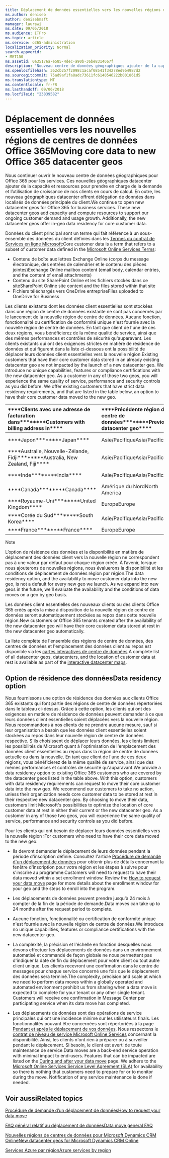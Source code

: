 ```yaml
---
title: Déplacement de données essentielles vers les nouvelles régions de centres de données Office 365
ms.author: deniseb
author: denisebmsft
manager: laurawi
ms.date: 09/05/2018
ms.audience: ITPro
ms.topic: article
ms.service: o365-administration
localization_priority: Normal
search.appverid:
- MET150
ms.assetid: 0a35176a-e585-4dec-a90b-36be8314667f
description: 'Nouveau centre de données géographiques ajouter de la capacité et les ressources pour prendre en charge de la demande et l’utilisation de croissance de nos clients en cours de calcul. En outre, les nouveau géographiques datacenter offrent délégation de données dans localisés de données principale du client. Données du client principal sont un terme qui fait référence à un sous-ensemble de données de clients définis dans les termes du contrat de Microsoft Online Services : contenu de boîte aux lettres Exchange Online (corps du message électronique, des entrées de calendrier et le contenu des pièces jointes) et SharePoint Online site contenu et les fichiers stockés dans ce site, et les fichiers téléchargés vers OneDrive entreprise.'
ms.openlocfilehash: 362cb257f2098c1acaf08541f34278ed9b4987d2
ms.sourcegitcommit: 75ad9af1fa8adc73611fc6140546222b001861d5
ms.translationtype: MT
ms.contentlocale: fr-FR
ms.lasthandoff: 09/06/2018
ms.locfileid: "23839582"
---
```

# <a name="moving-core-data-to-new-office-365-datacenter-geos"></a><span data-ttu-id="57bcf-105">Déplacement de données essentielles vers les nouvelles régions de centres de données Office 365</span><span class="sxs-lookup"><span data-stu-id="57bcf-105">Moving core data to new Office 365 datacenter geos</span></span>

<span data-ttu-id="57bcf-p102">Nous continuer ouvrir le nouveau centre de données géographiques pour Office 365 pour les services. Ces nouvelles géographiques datacenter ajouter de la capacité et ressources pour prendre en charge de la demande et l’utilisation de croissance de nos clients en cours de calcul. En outre, les nouveau géographiques datacenter offrent délégation de données dans localisés de données principale du client.</span><span class="sxs-lookup"><span data-stu-id="57bcf-p102">We continue to open new datacenter geos for Office 365 for business services. These new datacenter geos add capacity and compute resources to support our ongoing customer demand and usage growth. Additionally, the new datacenter geos offer in-geo data residency for core customer data.</span></span> 

<span data-ttu-id="57bcf-109">Données du client principal sont un terme qui fait référence à un sous-ensemble des données du client définies dans les [Termes du contrat de Services en ligne Microsoft](https://go.microsoft.com/fwlink/p/?LinkID=249048):</span><span class="sxs-lookup"><span data-stu-id="57bcf-109">Core customer data is a term that refers to a subset of customer data defined in the [Microsoft Online Services Terms](https://go.microsoft.com/fwlink/p/?LinkID=249048):</span></span> 
- <span data-ttu-id="57bcf-110">Contenu de boîte aux lettres Exchange Online (corps du message électronique, des entrées de calendrier et le contenu des pièces jointes)</span><span class="sxs-lookup"><span data-stu-id="57bcf-110">Exchange Online mailbox content (email body, calendar entries, and the content of email attachments)</span></span>
- <span data-ttu-id="57bcf-111">Contenu du site SharePoint Online et les fichiers stockés dans ce site</span><span class="sxs-lookup"><span data-stu-id="57bcf-111">SharePoint Online site content and the files stored within that site</span></span>
- <span data-ttu-id="57bcf-112">Fichiers téléchargés vers OneDrive entreprise</span><span class="sxs-lookup"><span data-stu-id="57bcf-112">Files uploaded to OneDrive for Business</span></span> 
  
<span data-ttu-id="57bcf-p103">Les clients existants dont les données client essentielles sont stockées dans une région de centre de données existante ne sont pas concernés par le lancement de la nouvelle région de centre de données. Aucune fonction, fonctionnalité ou certification de conformité unique n'est fournie avec la nouvelle région de centre de données. En tant que client de l'une de ces deux régions, vous bénéficierez de la même qualité de service, ainsi que des mêmes performances et contrôles de sécurité qu'auparavant. Les clients existants qui ont des exigences strictes en matière de résidence de données et qui figurent dans la liste ci-dessous ont la possibilité de déplacer leurs données client essentielles vers la nouvelle région.</span><span class="sxs-lookup"><span data-stu-id="57bcf-p103">Existing customers that have their core customer data stored in an already existing datacenter geo are not impacted by the launch of a new datacenter geo. We introduce no unique capabilities, features or compliance certifications with the new datacenter geo. As a customer in any of those two geos, you will experience the same quality of service, performance and security controls as you did before. We offer existing customers that have strict data residency requirements, and that are listed in the table below, an option to have their core customer data moved to the new geo.</span></span>
  
|<span data-ttu-id="57bcf-117">\*\*\*\*Clients avec une adresse de facturation dans\*\*\*\*</span><span class="sxs-lookup"><span data-stu-id="57bcf-117">\*\*\*\*Customers with billing address in\*\*\*\*</span></span>|<span data-ttu-id="57bcf-118">\*\*\*\*Précédente région de centre de données\*\*\*\*</span><span class="sxs-lookup"><span data-stu-id="57bcf-118">\*\*\*\*Previous datacenter geo\*\*\*\*</span></span>|<span data-ttu-id="57bcf-119">\*\*\*\*Nouvelle région de centre de données\*\*\*\*</span><span class="sxs-lookup"><span data-stu-id="57bcf-119">\*\*\*\*New datacenter geo\*\*\*\*</span></span>|<span data-ttu-id="57bcf-120">\*\*\*\*Région disponible depuis\*\*\*\*</span><span class="sxs-lookup"><span data-stu-id="57bcf-120">\*\*\*\*Geo available since\*\*\*\*</span></span>|
|:-----|:-----|:-----|:-----|
|<span data-ttu-id="57bcf-121">\*\*\*\*Japon\*\*\*\*</span><span class="sxs-lookup"><span data-stu-id="57bcf-121">\*\*\*\*Japan\*\*\*\*</span></span>| <span data-ttu-id="57bcf-122">Asie/Pacifique</span><span class="sxs-lookup"><span data-stu-id="57bcf-122">Asia/Pacific</span></span> | <span data-ttu-id="57bcf-123">Japon</span><span class="sxs-lookup"><span data-stu-id="57bcf-123">Japan</span></span> | <span data-ttu-id="57bcf-124">Décembre 2014</span><span class="sxs-lookup"><span data-stu-id="57bcf-124">December 2014</span></span> |
|<span data-ttu-id="57bcf-125">\*\*\*\*Australie, Nouvelle-Zélande, Fidji\*\*\*\*</span><span class="sxs-lookup"><span data-stu-id="57bcf-125">\*\*\*\*Australia, New Zealand, Fiji\*\*\*\*</span></span>| <span data-ttu-id="57bcf-126">Asie/Pacifique</span><span class="sxs-lookup"><span data-stu-id="57bcf-126">Asia/Pacific</span></span> | <span data-ttu-id="57bcf-127">Australie</span><span class="sxs-lookup"><span data-stu-id="57bcf-127">Australia</span></span> | <span data-ttu-id="57bcf-128">Mars 2015</span><span class="sxs-lookup"><span data-stu-id="57bcf-128">March 2015</span></span> |
|<span data-ttu-id="57bcf-129">\*\*\*\*Inde\*\*\*\*</span><span class="sxs-lookup"><span data-stu-id="57bcf-129">\*\*\*\*India\*\*\*\*</span></span>| <span data-ttu-id="57bcf-130">Asie/Pacifique</span><span class="sxs-lookup"><span data-stu-id="57bcf-130">Asia/Pacific</span></span> | <span data-ttu-id="57bcf-131">Inde</span><span class="sxs-lookup"><span data-stu-id="57bcf-131">India</span></span> | <span data-ttu-id="57bcf-132">Octobre 2015</span><span class="sxs-lookup"><span data-stu-id="57bcf-132">October 2015</span></span> |
|<span data-ttu-id="57bcf-133">\*\*\*\*Canada\*\*\*\*</span><span class="sxs-lookup"><span data-stu-id="57bcf-133">\*\*\*\*Canada\*\*\*\*</span></span>| <span data-ttu-id="57bcf-134">Amérique du Nord</span><span class="sxs-lookup"><span data-stu-id="57bcf-134">North America</span></span> | <span data-ttu-id="57bcf-135">Canada</span><span class="sxs-lookup"><span data-stu-id="57bcf-135">Canada</span></span> | <span data-ttu-id="57bcf-136">Mai 2016</span><span class="sxs-lookup"><span data-stu-id="57bcf-136">May 2016</span></span> |
|<span data-ttu-id="57bcf-137">\*\*\*\*Royaume-Uni\*\*\*\*</span><span class="sxs-lookup"><span data-stu-id="57bcf-137">\*\*\*\*United Kingdom\*\*\*\*</span></span>| <span data-ttu-id="57bcf-138">Europe</span><span class="sxs-lookup"><span data-stu-id="57bcf-138">Europe</span></span> | <span data-ttu-id="57bcf-139">Royaume-Uni</span><span class="sxs-lookup"><span data-stu-id="57bcf-139">United Kingdom</span></span> | <span data-ttu-id="57bcf-140">Septembre 2016</span><span class="sxs-lookup"><span data-stu-id="57bcf-140">September 2016</span></span> |
|<span data-ttu-id="57bcf-141">\*\*\*\*Corée du Sud\*\*\*\*</span><span class="sxs-lookup"><span data-stu-id="57bcf-141">\*\*\*\*South Korea\*\*\*\*</span></span>| <span data-ttu-id="57bcf-142">Asie/Pacifique</span><span class="sxs-lookup"><span data-stu-id="57bcf-142">Asia/Pacific</span></span> | <span data-ttu-id="57bcf-143">Corée du Sud</span><span class="sxs-lookup"><span data-stu-id="57bcf-143">South Korea</span></span> | <span data-ttu-id="57bcf-144">Avril 2017</span><span class="sxs-lookup"><span data-stu-id="57bcf-144">April 2017</span></span> |
|<span data-ttu-id="57bcf-145">\*\*\*\*France\*\*\*\*</span><span class="sxs-lookup"><span data-stu-id="57bcf-145">\*\*\*\*France\*\*\*\*</span></span>| <span data-ttu-id="57bcf-146">Europe</span><span class="sxs-lookup"><span data-stu-id="57bcf-146">Europe</span></span> | <span data-ttu-id="57bcf-147">France</span><span class="sxs-lookup"><span data-stu-id="57bcf-147">France</span></span> | <span data-ttu-id="57bcf-148">Mars 2018</span><span class="sxs-lookup"><span data-stu-id="57bcf-148">March 2018</span></span> |
   
> [!NOTE]
> <span data-ttu-id="57bcf-p104">L’option de résidence des données et la disponibilité en matière de déplacement des données client vers la nouvelle région ne correspondent pas à une valeur par défaut pour chaque région créée. À l’avenir, lorsque nous ajouterons de nouvelles régions, nous évaluerons la disponibilité et les conditions de déplacement de données région par région.</span><span class="sxs-lookup"><span data-stu-id="57bcf-p104">The data residency option, and the availability to move customer data into the new geo, is not a default for every new geo we launch. As we expand into new geos in the future, we'll evaluate the availability and the conditions of data moves on a geo by geo basis.</span></span> 
  
<span data-ttu-id="57bcf-151">Les données client essentielles des nouveaux clients ou des clients Office 365 créés après la mise à disposition de la nouvelle région de centre de données seront automatiquement stockées au repos dans cette nouvelle région.</span><span class="sxs-lookup"><span data-stu-id="57bcf-151">New customers or Office 365 tenants created after the availability of the new datacenter geo will have their core customer data stored at rest in the new datacenter geo automatically.</span></span>
  
<span data-ttu-id="57bcf-152">La liste complète de l'ensemble des régions de centre de données, des centres de données et l'emplacement des données client au repos est disponible via les [cartes interactives de centre de données](https://aka.ms/dcmaps).</span><span class="sxs-lookup"><span data-stu-id="57bcf-152">A complete list of all datacenter geos, datacenters, and the location of customer data at rest is available as part of the [interactive datacenter maps](https://aka.ms/dcmaps).</span></span> 
  
## <a name="data-residency-option"></a><span data-ttu-id="57bcf-153">Option de résidence des données</span><span class="sxs-lookup"><span data-stu-id="57bcf-153">Data residency option</span></span>

<span data-ttu-id="57bcf-p105">Nous fournissons une option de résidence des données aux clients Office 365 existants qui font partie des régions de centre de données répertoriées dans le tableau ci-dessus. Grâce à cette option, les clients qui ont des exigences en matière de résidence de données peuvent demander à ce que leurs données client essentielles soient déplacées vers la nouvelle région. Nous recommandons à nos clients de ne prendre aucune mesure, sauf si leur organisation a besoin que les données client essentielles soient stockées au repos dans leur nouvelle région de centre de données respective. S'ils choisissent de déplacer leurs données, les clients limitent les possibilités de Microsoft quant à l'optimisation de l'emplacement des données client essentielles au repos dans la région de centre de données actuelle ou dans la nouvelle. En tant que client de l'une de ces deux régions, vous bénéficierez de la même qualité de service, ainsi que des mêmes performances et contrôles de sécurité qu'auparavant.</span><span class="sxs-lookup"><span data-stu-id="57bcf-p105">We provide a data residency option to existing Office 365 customers who are covered by the datacenter geos listed in the table above. With this option, customers with data residency requirements can request to move their core customer data into the new geo. We recommend our customers to take no action, unless their organization needs core customer data to be stored at rest in their respective new datacenter geo. By choosing to move their data, customers limit Microsoft's possibilities to optimize the location of core customer data at rest in either their current or the new datacenter geo. As a customer in any of those two geos, you will experience the same quality of service, performance and security controls as you did before.</span></span>
  
<span data-ttu-id="57bcf-159">Pour les clients qui ont besoin de déplacer leurs données essentielles vers la nouvelle région :</span><span class="sxs-lookup"><span data-stu-id="57bcf-159">For customers who need to have their core data moved to the new geo:</span></span>
  
- <span data-ttu-id="57bcf-p106">Ils devront demander le déplacement de leurs données pendant la période d'inscription définie. Consultez l'article [Procédure de demande d'un déplacement de données](request-your-data-move.md) pour obtenir plus de détails concernant la fenêtre d'inscription pour votre région et les étapes à suivre pour s'inscrire au programme.</span><span class="sxs-lookup"><span data-stu-id="57bcf-p106">Customers will need to request to have their data moved within a set enrollment window. Review the [How to request your data move](request-your-data-move.md) page for more details about the enrollment window for your geo and the steps to enroll into the program.</span></span> 
    
- <span data-ttu-id="57bcf-162">Les déplacements de données peuvent prendre jusqu'à 24 mois à compter de la fin de la période de demande.</span><span class="sxs-lookup"><span data-stu-id="57bcf-162">Data moves can take up to 24 months after the request period to complete.</span></span>
    
- <span data-ttu-id="57bcf-163">Aucune fonction, fonctionnalité ou certification de conformité unique n'est fournie avec la nouvelle région de centre de données.</span><span class="sxs-lookup"><span data-stu-id="57bcf-163">We introduce no unique capabilities, features or compliance certifications with the new datacenter geo.</span></span>
    
- <span data-ttu-id="57bcf-p107">La complexité, la précision et l'échelle en fonction desquelles nous devons effectuer les déplacements de données dans un environnement automatisé et commandé de façon globale ne nous permettent pas d'indiquer la date de fin du déplacement pour votre client ou tout autre client unique. Les clients recevront une confirmation dans le centre de messages pour chaque service concerné une fois que le déplacement des données sera terminé.</span><span class="sxs-lookup"><span data-stu-id="57bcf-p107">The complexity, precision and scale at which we need to perform data moves within a globally operated and automated environment prohibit us from sharing when a data move is expected to complete for your tenant or any other single tenant. Customers will receive one confirmation in Message Center per participating service when its data move has completed.</span></span> 
    
- <span data-ttu-id="57bcf-p108">Les déplacements de données sont des opérations de service principales qui ont une incidence minime sur les utilisateurs finals. Les fonctionnalités pouvant être concernées sont répertoriées à la page [Pendant et après le déplacement de vos données](during-and-after-your-data-move.md). Nous respectons le [contrat de niveau de service Microsoft Online Services](https://go.microsoft.com/fwlink/p/?LinkId=523897) concernant la disponibilité. Ainsi, les clients n'ont rien à préparer ou à surveiller pendant le déplacement. Si besoin, le client est averti de toute maintenance de service.</span><span class="sxs-lookup"><span data-stu-id="57bcf-p108">Data moves are a back-end service operation with minimal impact to end-users. Features that can be impacted are listed on the [During and after your data move](during-and-after-your-data-move.md) page. We adhere to the [Microsoft Online Services Service Level Agreement (SLA)](https://go.microsoft.com/fwlink/p/?LinkId=523897) for availability so there is nothing that customers need to prepare for or to monitor during the move. Notification of any service maintenance is done if needed.</span></span> 
    
## <a name="related-topics"></a><span data-ttu-id="57bcf-170">Voir aussi</span><span class="sxs-lookup"><span data-stu-id="57bcf-170">Related topics</span></span> 
 
[<span data-ttu-id="57bcf-171">Procédure de demande d’un déplacement de données</span><span class="sxs-lookup"><span data-stu-id="57bcf-171">How to request your data move</span></span>](request-your-data-move.md)
    
[<span data-ttu-id="57bcf-172">FAQ général relatif au déplacement de données</span><span class="sxs-lookup"><span data-stu-id="57bcf-172">Data move general FAQ</span></span>](data-move-faq.md)
  
[<span data-ttu-id="57bcf-173">Nouvelles régions de centres de données pour Microsoft Dynamics CRM Online</span><span class="sxs-lookup"><span data-stu-id="57bcf-173">New datacenter geos for Microsoft Dynamics CRM Online</span></span>](https://go.microsoft.com/fwlink/p/?Linkid=615924)
  
[<span data-ttu-id="57bcf-174">Services Azure par région</span><span class="sxs-lookup"><span data-stu-id="57bcf-174">Azure services by region</span></span>](https://azure.microsoft.com/en-us/regions/)
  

